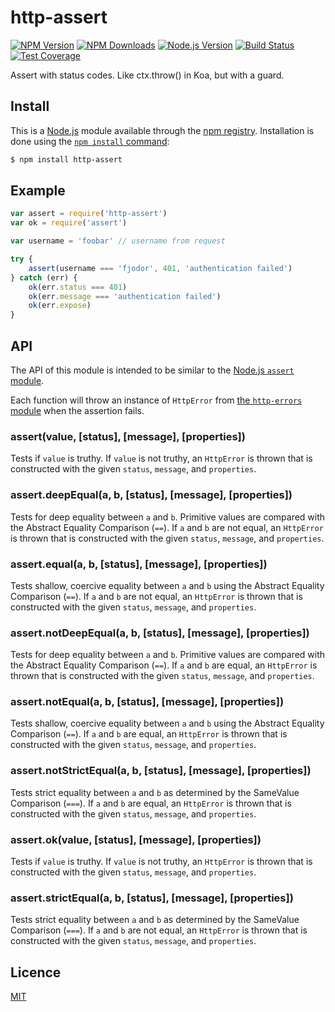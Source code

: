 # http-assert

[![NPM Version][npm-version-image]][npm-url]
[![NPM Downloads][npm-downloads-image]][npm-url]
[![Node.js Version][node-version-image]][node-version-url]
[![Build Status][travis-image]][travis-url]
[![Test Coverage][coveralls-image]][coveralls-url]

Assert with status codes. Like ctx.throw() in Koa, but with a guard.

## Install

This is a [Node.js](https://nodejs.org/en/) module available through the
[npm registry](https://www.npmjs.com/). Installation is done using the
[`npm install` command](https://docs.npmjs.com/getting-started/installing-npm-packages-locally):

```bash
$ npm install http-assert
```

## Example

```js
var assert = require('http-assert')
var ok = require('assert')

var username = 'foobar' // username from request

try {
	assert(username === 'fjodor', 401, 'authentication failed')
} catch (err) {
	ok(err.status === 401)
	ok(err.message === 'authentication failed')
	ok(err.expose)
}
```

## API

The API of this module is intended to be similar to the
[Node.js `assert` module](https://nodejs.org/dist/latest/docs/api/assert.html).

Each function will throw an instance of `HttpError` from
[the `http-errors` module](https://www.npmjs.com/package/http-errors)
when the assertion fails.

### assert(value, [status], [message], [properties])

Tests if `value` is truthy. If `value` is not truthy, an `HttpError`
is thrown that is constructed with the given `status`, `message`,
and `properties`.

### assert.deepEqual(a, b, [status], [message], [properties])

Tests for deep equality between `a` and `b`. Primitive values are
compared with the Abstract Equality Comparison (`==`). If `a` and `b`
are not equal, an `HttpError` is thrown that is constructed with the
given `status`, `message`, and `properties`.

### assert.equal(a, b, [status], [message], [properties])

Tests shallow, coercive equality between `a` and `b` using the Abstract
Equality Comparison (`==`). If `a` and `b` are not equal, an `HttpError`
is thrown that is constructed with the given `status`, `message`,
and `properties`.

### assert.notDeepEqual(a, b, [status], [message], [properties])

Tests for deep equality between `a` and `b`. Primitive values are
compared with the Abstract Equality Comparison (`==`). If `a` and `b`
are equal, an `HttpError` is thrown that is constructed with the given
`status`, `message`, and `properties`.

### assert.notEqual(a, b, [status], [message], [properties])

Tests shallow, coercive equality between `a` and `b` using the Abstract
Equality Comparison (`==`). If `a` and `b` are equal, an `HttpError` is
thrown that is constructed with the given `status`, `message`, and
`properties`.

### assert.notStrictEqual(a, b, [status], [message], [properties])

Tests strict equality between `a` and `b` as determined by the SameValue
Comparison (`===`). If `a` and `b` are equal, an `HttpError` is thrown
that is constructed with the given `status`, `message`, and `properties`.

### assert.ok(value, [status], [message], [properties])

Tests if `value` is truthy. If `value` is not truthy, an `HttpError`
is thrown that is constructed with the given `status`, `message`,
and `properties`.

### assert.strictEqual(a, b, [status], [message], [properties])

Tests strict equality between `a` and `b` as determined by the SameValue
Comparison (`===`). If `a` and `b` are not equal, an `HttpError`
is thrown that is constructed with the given `status`, `message`,
and `properties`.

## Licence

[MIT](LICENSE)

[coveralls-image]: https://badgen.net/coveralls/c/github/jshttp/http-assert/master
[coveralls-url]: https://coveralls.io/r/jshttp/http-assert?branch=master
[node-version-image]: https://badgen.net/npm/node/http-assert
[node-version-url]: https://nodejs.org/en/download
[npm-downloads-image]: https://badgen.net/npm/dm/http-assert
[npm-url]: https://npmjs.org/package/http-assert
[npm-version-image]: https://badgen.net/npm/v/http-assert
[travis-image]: https://badgen.net/travis/jshttp/http-assert/master
[travis-url]: https://travis-ci.org/jshttp/http-assert
